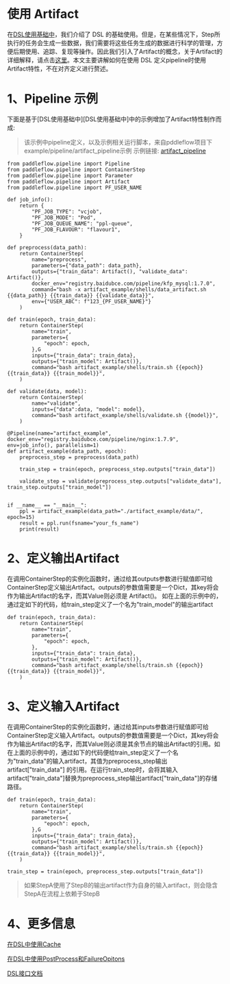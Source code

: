 # 使用 Artifact
在[DSL使用基础中][DSL使用基础]，我们介绍了 DSL 的基础使用。但是，在某些情况下，Step所执行的任务会生成一些数据，我们需要将这些任务生成的数据进行科学的管理，方便后期使用、追踪、复现等操作。因此我们引入了Artifact的概念，关于Artifact的详细解释，请点击[这里][Artifact-ref]。本文主要讲解如何在使用 DSL 定义pipeline时使用Artifact特性，不在对齐定义进行赘述。

# 1、Pipeline 示例
下面是基于[DSL使用基础中][DSL使用基础中]中的示例增加了Artifact特性制作而成:
>该示例中pipeline定义，以及示例相关运行脚本，来自pddleflow项目下example/pipeline/artifact_pipeline示例
>示例链接: [artifact_pipeline][artifact_pipeline]

```python3
from paddleflow.pipeline import Pipeline
from paddleflow.pipeline import ContainerStep
from paddleflow.pipeline import Parameter
from paddleflow.pipeline import Artifact
from paddleflow.pipeline import PF_USER_NAME

def job_info():
    return {
        "PF_JOB_TYPE": "vcjob",
        "PF_JOB_MODE": "Pod",
        "PF_JOB_QUEUE_NAME": "ppl-queue",
        "PF_JOB_FLAVOUR": "flavour1",
    }

def preprocess(data_path):
    return ContainerStep(
        name="preprocess",
        parameters={"data_path": data_path},
        outputs={"train_data": Artifact(), "validate_data": Artifact()},
        docker_env="registry.baidubce.com/pipeline/kfp_mysql:1.7.0",
        command="bash -x artifact_example/shells/data_artifact.sh {{data_path}} {{train_data}} {{validate_data}}",
        env={"USER_ABC": f"123_{PF_USER_NAME}"}
    )

def train(epoch, train_data):
    return ContainerStep(
        name="train",
        parameters={
            "epoch": epoch,
        },G
        inputs={"train_data": train_data},
        outputs={"train_model": Artifact()},
        command="bash artifact_example/shells/train.sh {{epoch}} {{train_data}} {{train_model}}",
    )

def validate(data, model):
    return ContainerStep(
        name="validate",
        inputs={"data":data, "model": model},
        command="bash artifact_example/shells/validate.sh {{model}}", 
    )

@Pipeline(name="artifact_example", docker_env="registry.baidubce.com/pipeline/nginx:1.7.9", env=job_info(), parallelism=1)
def artifact_example(data_path, epoch):
    preprocess_step = preprocess(data_path)

    train_step = train(epoch, preprocess_step.outputs["train_data"])

    validate_step = validate(preprocess_step.outputs["validate_data"], train_step.outputs["train_model"])


if __name__ == "__main__":
    ppl = artifact_example(data_path="./artifact_example/data/", epoch=15)
    result = ppl.run(fsname="your_fs_name")
    print(result)
```

# 2、定义输出Artifact
在调用ContainerStep的实例化函数时，通过给其outputs参数进行赋值即可给ContainerStep定义输出Artifact。outputs的参数值需要是一个Dict，其key将会作为输出Artifact的名字，而其Value则必须是 Artifact()。 如在上面的示例中的，通过定如下的代码，给train_step定义了一个名为"train_model"的输出artifact

```python3
def train(epoch, train_data):
    return ContainerStep(
        name="train",
        parameters={
            "epoch": epoch,
        },
        inputs={"train_data": train_data},
        outputs={"train_model": Artifact()},
        command="bash artifact_example/shells/train.sh {{epoch}} {{train_data}} {{train_model}}",
    )
```

# 3、定义输入Artifact
在调用ContainerStep的实例化函数时，通过给其inputs参数进行赋值即可给ContainerStep定义输入Artifact。outputs的参数值需要是一个Dict，其key将会作为输出Artifact的名字，而其Value则必须是其余节点的输出Artifact的引用。如在上面的示例中的，通过如下的代码便给train_step定义了一个名为"train_data"的输入artifact，其值为preprocess_step输出artifact["train_data"] 的引用。在运行train_step时，会将其输入artifact["train_data"]替换为preprocess_step输出artifact["train_data"]的存储路径。

```python3
def train(epoch, train_data):
    return ContainerStep(
        name="train",
        parameters={
            "epoch": epoch,
        },G
        inputs={"train_data": train_data},
        outputs={"train_model": Artifact()},
        command="bash artifact_example/shells/train.sh {{epoch}} {{train_data}} {{train_model}}",
    )

train_step = train(epoch, preprocess_step.outputs["train_data"])
```


>如果StepA使用了StepB的输出artifact作为自身的输入artifact，则会隐含StepA在流程上依赖于StepB

# 4、更多信息
[在DSL中使用Cache][DSL-Cache]
    
[在DSL中使用PostProcess和FailureOpitons][DSL-PostProcess-And-FailureOpitons]

[DSL接口文档][DSL接口文档]



[DSL使用基础]: /docs/zh_cn/reference/pipeline/dsl_definition/1_pipeline_basic.md

[artifact_pipeline]: /example/pipeline/artifact_pipeline

[Artifact-ref]: /docs/zh_cn/reference/pipeline/yaml_definition/2_artifact.md#2-artifact详解

[DSL接口文档]: /docs/zh_cn/reference/sdk_reference/pipeline_dsl_reference.md

[DSL-PostProcess-And-FailureOpitons]: /docs/zh_cn/reference/pipeline/dsl_definition/4_failure_option_and_postprocess.md

[DSL-Cache]: /docs/zh_cn/reference/pipeline/dsl_definition/3_cache.md

